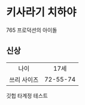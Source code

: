# 키사라기 치하야

765 프로덕션의 아이돌

## 신상

|||
| :---: | :---: |
| 나이 | 17세 |
| 쓰리 사이즈 | 72-55-74 |

깃헙 타계정 테스트
